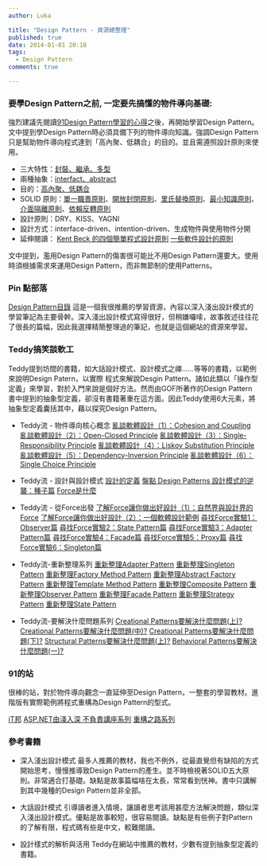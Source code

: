 ```yaml
---
author: Luka

title: "Design Pattern - 資源總整理"
published: true
date: 2014-01-01 20:10
tags:
  - Design Pattern
comments: true

---
```


### 要學Design Pattern之前, 一定要先搞懂的物件導向基礎:

強烈建議先閱讀[91Design Pattern學習的心得](http://www.dotblogs.com.tw/hatelove/archive/2012/07/31/object-oriented-training-lsp-lkp-isp-dip-introduction.aspx)之後，再開始學習Design Pattern。文中提到學Design Pattern時必須具備下列的物件導向知識。強調Design Pattern只是幫助物件導向程式達到「高內聚、低耦合」的目的。並且需遵照設計原則來使用。

- 三大特性：[封裝、繼承、多型](http://ithelp.ithome.com.tw/question/10053333)
- 兩種抽象：[interfact、abstract](http://www.dotblogs.com.tw/hatelove/archive/2010/10/15/abstract-interface-introduction-and-compare.aspx)
- 目的：[高內聚、低耦合](http://ithelp.ithome.com.tw/question/10053842)
- SOLID 原則：[單一職責原則](http://ithelp.ithome.com.tw/question/10054102)、[開放封閉原則](http://ithelp.ithome.com.tw/question/10054337)、[里氏替換原則](http://ithelp.ithome.com.tw/question/10055044)、[最小知識原則](http://ithelp.ithome.com.tw/question/10054636)、[介面隔離原則](http://ithelp.ithome.com.tw/question/10054846)、[依賴反轉原則](http://ithelp.ithome.com.tw/question/10055368)
- 設計原則：DRY、KISS、YAGNI
- 設計方式：interface-driven、intention-driven、生成物件與使用物件分開
- 延伸閱讀：
[Kent Beck 的四個簡單程式設計原則](http://ihower.tw/blog/archives/7181)
[一些軟件設計的原則](http://blog.game2.tw/%E4%B8%80%E4%BA%9B%E8%BB%9F%E4%BB%B6%E8%A8%AD%E8%A8%88%E7%9A%84%E5%8E%9F%E5%89%87-2#.UsUW6pAW3Zg)

文中提到，濫用Design Pattern的傷害很可能比不用Design Pattern還要大。使用時須根據需求來運用Design Pattern，而非無節制的使用Patterns。

### Pin 點部落
[Design Pattern目錄](http://www.dotblogs.com.tw/pin0513/category/3265.aspx)
這是一個我很推薦的學習資源，內容以深入淺出設計模式的學習筆記為主要骨幹。深入淺出設計模式寫得很好，但稍嫌囉嗦，故事敘述往往花了很長的篇幅，因此我選擇精簡整理過的筆記，也就是這個網站的資源來學習。

### Teddy搞笑談軟工
Teddy提到坊間的書籍，如大話設計模式、設計模式之禪......等等的書籍，以範例來說明Design Patern，以實際
程式來解說Desgin Pattern。諸如此類以「操作型定義」來學習，對於入門來說是個好方法。然而由GOF所著作的Design Pattern書中提到的抽象型定義，卻沒有書籍著重在這方面。因此Teddy使用6大元素，將抽象型定義囊括其中，藉以探究Design Pattern。

* Teddy流 - 物件導向核心概念
[亂談軟體設計（1）：Cohesion and Coupling](http://teddy-chen-tw.blogspot.tw/2011/12/1.html)
[亂談軟體設計（2）：Open-Closed Principle](http://teddy-chen-tw.blogspot.tw/2011/12/2.html)
[亂談軟體設計（3）：Single-Responsibility Principle](http://teddy-chen-tw.blogspot.tw/2011/12/3.html)
[亂談軟體設計（4）：Liskov Substitution Principle](http://teddy-chen-tw.blogspot.tw/2012/01/4.html)
[亂談軟體設計（5）：Dependency-Inversion Principle](http://teddy-chen-tw.blogspot.tw/2012/01/5dependency-inversion-principle.html)
[亂談軟體設計（6）：Single Choice Principle](https://www.google.com.tw/url?sa=t&rct=j&q=&esrc=s&source=web&cd=2&cad=rja&ved=0CDoQFjAB&url=http%3A%2F%2Fteddy-chen-tw.blogspot.com%2F2012%2F01%2F6single-choice-principle.html&ei=8A_mUoGxF4jNkwW_2oCQDg&usg=AFQjCNHlleGb1DuNYItfrOtDbszN0pHiuQ&sig2=c9fw9g48hCient0437ihzQ)

* Teddy流 - 設計與設計模式
[設計的定義](http://teddy-chen-tw.blogspot.tw/2013/06/blog-post_25.html)
[盤點 Design Patterns ](http://teddy-chen-tw.blogspot.tw/2012/01/design-patterns.html)
[設計模式的逆襲：種子篇](http://teddy-chen-tw.blogspot.tw/2012/10/blog-post_2.html)
[Force是什麼](http://teddy-chen-tw.blogspot.tw/2012/09/force.html)

* Teddy流 - 從Force出發
[了解Force讓你做出好設計（1）：自然界與設計界的Force](http://teddy-chen-tw.blogspot.tw/2013/07/force1force.html)
[了解Force讓你做出好設計（2）：一個軟體設計範例](http://teddy-chen-tw.blogspot.tw/2013/07/force2.html)
[尋找Force實驗1：Observer篇](http://teddy-chen-tw.blogspot.tw/2012/09/forceobserver.html)
[尋找Force實驗2：State Pattern篇](http://teddy-chen-tw.blogspot.tw/2012/09/force2state-pattern.html)
[尋找Force實驗3：Adapter Pattern篇](http://teddy-chen-tw.blogspot.tw/2012/10/force3adapter-pattern.htm)
[尋找Force實驗4：Facade篇](http://teddy-chen-tw.blogspot.tw/2012/10/force4facade.html)
[尋找Force實驗5：Proxy篇](http://teddy-chen-tw.blogspot.tw/2012/10/force5proxy.html)
[尋找Force實驗6：Singleton篇](http://teddy-chen-tw.blogspot.tw/2012/10/force6singleton.html)

* Teddy流-重新整理系列
[重新整理Adapter Pattern](http://teddy-chen-tw.blogspot.tw/2013/08/adapter-pattern.html)
[重新整理Singleton Pattern](http://teddy-chen-tw.blogspot.tw/2013/08/singleton-pattern.html)
[重新整理Factory Method Pattern](http://teddy-chen-tw.blogspot.tw/2013/08/factory-method-pattern.html)
[重新整理Abstract Factory Pattern](http://teddy-chen-tw.blogspot.tw/2013/08/abstract-factory-pattern.html)
[重新整理Template Method Pattern](http://teddy-chen-tw.blogspot.tw/2013/08/template-method-pattern.html)
[重新整理Composite Pattern](http://teddy-chen-tw.blogspot.tw/2013/08/composite-pattern.html)
[重新整理Observer Pattern](http://teddy-chen-tw.blogspot.tw/2013/08/observer-pattern.html)
[重新整理Facade Pattern](http://teddy-chen-tw.blogspot.tw/2013/08/facade-pattern.html)
[重新整理Strategy Pattern](http://teddy-chen-tw.blogspot.tw/2013/08/strategy-pattern.html)
[重新整理State Pattern](http://teddy-chen-tw.blogspot.tw/2013/07/state-pattern.html)


* Teddy流-要解決什麼問題系列
[Creational Patterns要解決什麼問題(上)?](http://teddy-chen-tw.blogspot.tw/2012/10/creational-patterns.html)
[Creational Patterns要解決什麼問題(中)?](http://teddy-chen-tw.blogspot.tw/2012/11/creational-patterns.html)
[Creational Patterns要解決什麼問題(下)?](http://teddy-chen-tw.blogspot.tw/2012/11/creational-patterns_26.html)
[Structural Patterns要解決什麼問題(上)?](http://teddy-chen-tw.blogspot.tw/2012/11/structural-patterns.html)
[Behavioral Patterns要解決什麼問題(一)?](http://teddy-chen-tw.blogspot.tw/2013/03/behavioral-patterns.html)

### 91的站
 很棒的站，對於物件導向觀念一直延伸至Design Pattern，一整套的學習教材。進階版有實際範例將程式重構為Design Pattern的型式。

 [iT邦](http://ithelp.ithome.com.tw/search/search_result?p=++91%E4%B9%8BASP.NET%E7%94%B1%E6%B7%BA%E5%85%A5%E6%B7%B1+%E4%B8%8D%E8%B2%A0%E8%B2%AC%E8%AC%9B%E5%BA%A7+&field=date&page=2)
 [ASP.NET由淺入深 不負責講座系列](http://www.dotblogs.com.tw/hatelove/category/4218.aspx)
 [重構之路系列](http://www.dotblogs.com.tw/hatelove/category/5036.aspx)

### 參考書籍

* 深入淺出設計模式
最多人推薦的教材，我也不例外，從最直覺但有缺陷的方式開始思考，慢慢推導致Design Pattern的產生。並不時檢視著SOLID五大原則。非常適合打基礎。缺點是故事篇幅啥在太長，常常看到恍神。書中只講解到其中幾種的Design Pattern並非全部。

* 大話設計模式
引導讀者進入情境，讓讀者思考該用甚麼方法解決問題，類似深入淺出設計模式。優點是故事較短，很容易閱讀。缺點是有些例子對Pattern的了解有限，程式碼有些是中文，較難閱讀。

* 設計樣式的解析與活用
Teddy在網站中推薦的教材，少數有提到抽象型定義的書籍。

